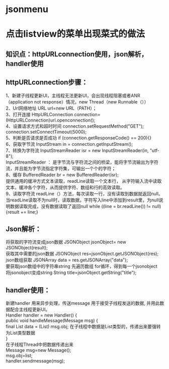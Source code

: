 # jsonmenu
点击listview的菜单出现菜式的做法
=====

知识点：httpURLconnection使用，json解析，handler使用
-----

httpURLconnection步骤：
-------

1、新建子线程更新UI，主线程无法更新UI，会出现线程阻塞或者ANR（application not response）情况，new Thread（new Runnable（））<br>
2、Url网络地址 URL url=new URL（PATH）；<br>
3、打开连接 HttpURLConnection connection=(HttpURLConnection)url.openconnection();<br>
4、设置请求方式和超时时间  connection.setRequestMethod("GET");    connection.setConnectTimeout(5000);<br>
5、判断是否请求是否成功  if (connection.getResponseCode() == 200){}<br>
6、获取字节流 InputStream in = connection.getInputStream();<br>
7、转换为字符流  InputStreamReader isr = new InputStreamReader(in, "utf-8");<br>
InputStreamReader ： 是字节流与字符流之间的桥梁，能将字节流输出为字符流，并且能为字节流指定字符集，可输出一个个的字符；<br>
8、缓存 BufferedReader br = new BufferedReader(isr);<br>
提供通用的缓冲方式文本读取，readLine读取一个文本行， 从字符输入流中读取文本，缓冲各个字符，从而提供字符、数组和行的高效读取。<br>
9、读取字符流  readLine（）方法，每次读取一行，没有读取到数据就返回null。当readLine读取不为null时，读取数据，字符写入line中添加到result里，为null说明数据读取完成，没有数据读取了返回null  while ((line = br.readLine()) != null) {result += line;}<br>

Json解析：
---------

将获取的字符流变成json数据  JSONObject jsonObject= new JSONObject(result);<br>
获取其中需要的json数据    JSONObject res=jsonObject.getJSONObject(res);<br>
json数组获取    JSONArray data = res.getJSONArray("data");<br>
要获取json数组中的字符串string  先遍历数组 for循环，得到每一个jsonobject<br>
将jsonobject变成string    String title=jsonObject.getString("title");<br>

handler使用：
----------

新建handler 用来异步处理，传送message  用于接受子线程发送的数据, 并用此数据配合主线程更新UI。<br>
 Handler handler = new Handler() {<br>
        public void handleMessage(Message msg) {<br>
            final List data = (List) msg.obj;                  在子线程中数据是List类型的，传递出来要强转为List类型数据<br>
            }<br>
在子线程Thread中把数据传递出来<br>
Message msg=new Message();<br>
msg.obj=list;<br>
handler.sendmessage(msg);<br>
